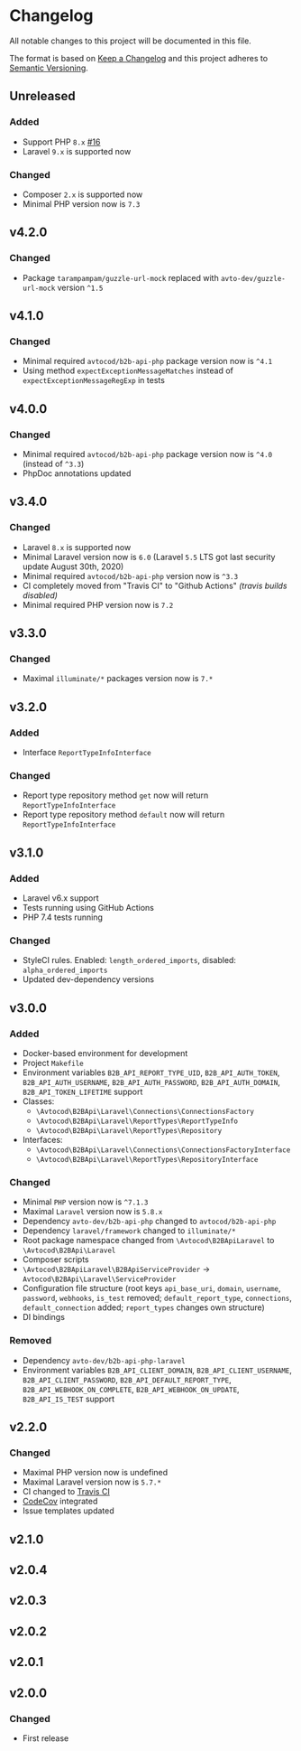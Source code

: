 # Changelog

All notable changes to this project will be documented in this file.

The format is based on [Keep a Changelog][keepachangelog] and this project adheres to [Semantic Versioning][semver].

## Unreleased

### Added

- Support PHP `8.x` [#16]
- Laravel `9.x` is supported now

### Changed

- Composer `2.x` is supported now
- Minimal PHP version now is `7.3`

[#16]:https://github.com/avtocod/b2b-api-php-laravel/issues/16

## v4.2.0

### Changed

- Package `tarampampam/guzzle-url-mock` replaced with `avto-dev/guzzle-url-mock` version `^1.5`

## v4.1.0

### Changed

- Minimal required `avtocod/b2b-api-php` package version now is `^4.1`
- Using method `expectExceptionMessageMatches` instead of `expectExceptionMessageRegExp` in tests

## v4.0.0

### Changed

- Minimal required `avtocod/b2b-api-php` package version now is `^4.0` (instead of `^3.3`)
- PhpDoc annotations updated

## v3.4.0

### Changed

- Laravel `8.x` is supported now
- Minimal Laravel version now is `6.0` (Laravel `5.5` LTS got last security update August 30th, 2020)
- Minimal required `avtocod/b2b-api-php` version now is `^3.3`
- CI completely moved from "Travis CI" to "Github Actions" _(travis builds disabled)_
- Minimal required PHP version now is `7.2`

## v3.3.0

### Changed

- Maximal `illuminate/*` packages version now is `7.*`

## v3.2.0

### Added

- Interface `ReportTypeInfoInterface`

### Changed

- Report type repository method `get` now will return `ReportTypeInfoInterface`
- Report type repository method `default` now will return `ReportTypeInfoInterface`

## v3.1.0

### Added

- Laravel v6.x support
- Tests running using GitHub Actions
- PHP 7.4 tests running

### Changed

- StyleCI rules. Enabled: `length_ordered_imports`, disabled: `alpha_ordered_imports`
- Updated dev-dependency versions

## v3.0.0

### Added

- Docker-based environment for development
- Project `Makefile`
- Environment variables `B2B_API_REPORT_TYPE_UID`, `B2B_API_AUTH_TOKEN`, `B2B_API_AUTH_USERNAME`, `B2B_API_AUTH_PASSWORD`, `B2B_API_AUTH_DOMAIN`, `B2B_API_TOKEN_LIFETIME` support
- Classes:
  - `\Avtocod\B2BApi\Laravel\Connections\ConnectionsFactory`
  - `\Avtocod\B2BApi\Laravel\ReportTypes\ReportTypeInfo`
  - `\Avtocod\B2BApi\Laravel\ReportTypes\Repository`
- Interfaces:
  - `\Avtocod\B2BApi\Laravel\Connections\ConnectionsFactoryInterface`
  - `\Avtocod\B2BApi\Laravel\ReportTypes\RepositoryInterface`

### Changed

- Minimal `PHP` version now is `^7.1.3`
- Maximal `Laravel` version now is `5.8.x`
- Dependency `avto-dev/b2b-api-php` changed to `avtocod/b2b-api-php`
- Dependency `laravel/framework` changed to `illuminate/*`
- Root package namespace changed from `\Avtocod\B2BApiLaravel` to `\Avtocod\B2BApi\Laravel`
- Composer scripts
- `\Avtocod\B2BApiLaravel\B2BApiServiceProvider` &rarr; `Avtocod\B2BApi\Laravel\ServiceProvider`
- Configuration file structure (root keys `api_base_uri`, `domain`, `username`, `password`, `webhooks`, `is_test` removed; `default_report_type`, `connections`, `default_connection` added; `report_types` changes own structure)
- DI bindings

### Removed

- Dependency `avto-dev/b2b-api-php-laravel`
- Environment variables `B2B_API_CLIENT_DOMAIN`, `B2B_API_CLIENT_USERNAME`, `B2B_API_CLIENT_PASSWORD`, `B2B_API_DEFAULT_REPORT_TYPE`, `B2B_API_WEBHOOK_ON_COMPLETE`, `B2B_API_WEBHOOK_ON_UPDATE`, `B2B_API_IS_TEST` support

## v2.2.0

### Changed

- Maximal PHP version now is undefined
- Maximal Laravel version now is `5.7.*`
- CI changed to [Travis CI][travis]
- [CodeCov][codecov] integrated
- Issue templates updated

[travis]:https://travis-ci.org/
[codecov]:https://codecov.io/

## v2.1.0

## v2.0.4

## v2.0.3

## v2.0.2

## v2.0.1

## v2.0.0

### Changed

- First release

[keepachangelog]:https://keepachangelog.com/en/1.0.0/
[semver]:https://semver.org/spec/v2.0.0.html
